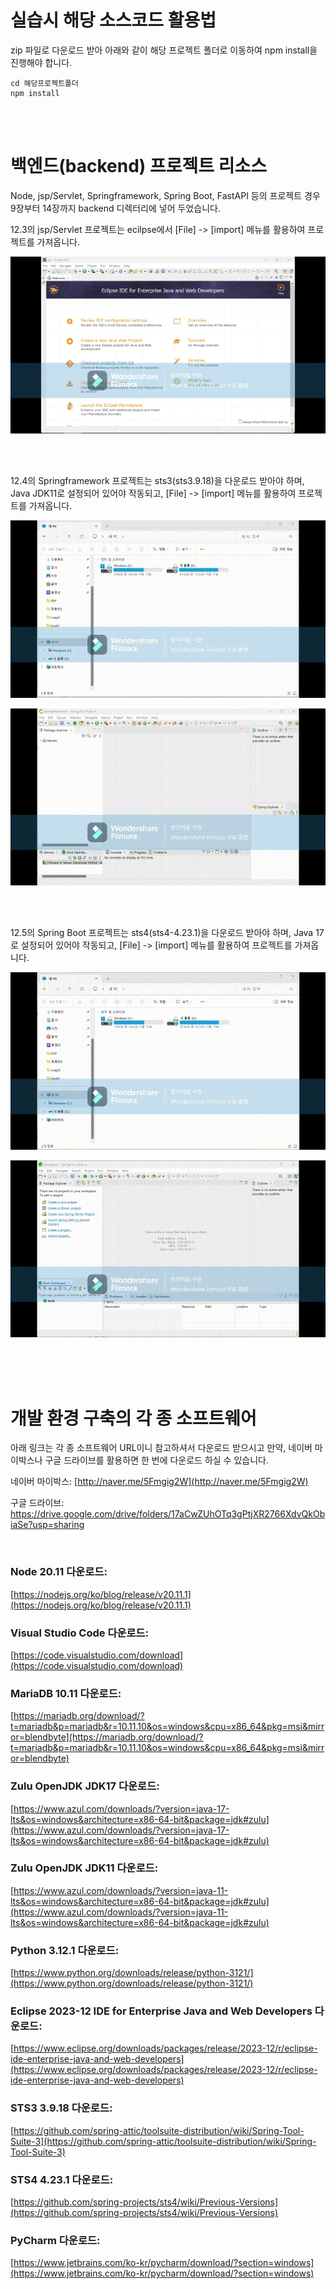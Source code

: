 # 실습시 해당 소스코드 활용법

zip 파일로 다운로드 받아 아래와 같이 해당 프로젝트 폴더로 이동하여 npm install을 진행해야 합니다.

```command
cd 해당프로젝트폴더
npm install
```

<br><br>

# 백엔드(backend) 프로젝트 리소스

Node, jsp/Servlet, Springframework, Spring Boot, FastAPI 등의 프로젝트 경우 9장부터 14장까지 backend 디렉터리에 넣어 두었습니다.

12.3의 jsp/Servlet 프로젝트는 ecilpse에서 [File] -> [import] 메뉴를 활용하여 프로젝트를 가져옵니다.

![Eclipse Import](./movie/eclipse.gif)

<br><br>

12.4의 Springframework 프로젝트는 sts3(sts3.9.18)을 다운로드 받아야 하며, Java JDK11로 설정되어 있어야 작동되고, [File] -> [import] 메뉴를 활용하여 프로젝트를 가져옵니다.

![Java11 Setting](./movie/java11.gif)

![sts3 Import](./movie/sts3.gif)

<br><br>

12.5의 Spring Boot 프로젝트는 sts4(sts4-4.23.1)을 다운로드 받아야 하며, Java 17로 설정되어 있어야 작동되고, [File] -> [import] 메뉴를 활용하여 프로젝트를 가져옵니다.

![Java17 Setting](./movie/java17.gif)

![sts4 Import](./movie/sts4.gif)

<br><br><br>

# 개발 환경 구축의 각 종 소프트웨어

아래 링크는 각 종 소프트웨어 URL이니 참고하셔서 다운로드 받으시고 만약, 네이버 마이박스나 구글 드라이브를 활용하면 한 번에 다운로드 하실 수 있습니다.

네이버 마이박스: [http://naver.me/5Fmgig2W](http://naver.me/5Fmgig2W)

구글 드라이브: https://drive.google.com/drive/folders/17aCwZUhOTq3gPtjXR2766XdvQkObiaSe?usp=sharing

<br>

### Node 20.11 다운로드: 
[https://nodejs.org/ko/blog/release/v20.11.1](https://nodejs.org/ko/blog/release/v20.11.1)

### Visual Studio Code 다운로드: 
[https://code.visualstudio.com/download](https://code.visualstudio.com/download)

### MariaDB 10.11 다운로드: 
[https://mariadb.org/download/?t=mariadb&p=mariadb&r=10.11.10&os=windows&cpu=x86_64&pkg=msi&mirror=blendbyte](https://mariadb.org/download/?t=mariadb&p=mariadb&r=10.11.10&os=windows&cpu=x86_64&pkg=msi&mirror=blendbyte)

### Zulu OpenJDK JDK17 다운로드: 
[https://www.azul.com/downloads/?version=java-17-lts&os=windows&architecture=x86-64-bit&package=jdk#zulu](https://www.azul.com/downloads/?version=java-17-lts&os=windows&architecture=x86-64-bit&package=jdk#zulu)

### Zulu OpenJDK JDK11 다운로드:
[https://www.azul.com/downloads/?version=java-11-lts&os=windows&architecture=x86-64-bit&package=jdk#zulu](https://www.azul.com/downloads/?version=java-11-lts&os=windows&architecture=x86-64-bit&package=jdk#zulu)

### Python 3.12.1 다운로드: 
[https://www.python.org/downloads/release/python-3121/](https://www.python.org/downloads/release/python-3121/)

### Eclipse 2023-12 IDE for Enterprise Java and Web Developers 다운로드: 
[https://www.eclipse.org/downloads/packages/release/2023-12/r/eclipse-ide-enterprise-java-and-web-developers](https://www.eclipse.org/downloads/packages/release/2023-12/r/eclipse-ide-enterprise-java-and-web-developers)

### STS3 3.9.18 다운로드: 
[https://github.com/spring-attic/toolsuite-distribution/wiki/Spring-Tool-Suite-3](https://github.com/spring-attic/toolsuite-distribution/wiki/Spring-Tool-Suite-3)

### STS4 4.23.1 다운로드: 
[https://github.com/spring-projects/sts4/wiki/Previous-Versions](https://github.com/spring-projects/sts4/wiki/Previous-Versions)

### PyCharm 다운로드: 
[https://www.jetbrains.com/ko-kr/pycharm/download/?section=windows](https://www.jetbrains.com/ko-kr/pycharm/download/?section=windows)


